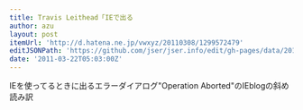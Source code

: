 ```yaml
---
title: Travis Leithead「IEで出る
author: azu
layout: post
itemUrl: 'http://d.hatena.ne.jp/vwxyz/20110308/1299572479'
editJSONPath: 'https://github.com/jser/jser.info/edit/gh-pages/data/2011/03/index.json'
date: '2011-03-22T05:03:00Z'
---
```

IEを使ってるときに出るエラーダイアログ&quot;Operation Aborted&quot;のIEblogの斜め読み訳
